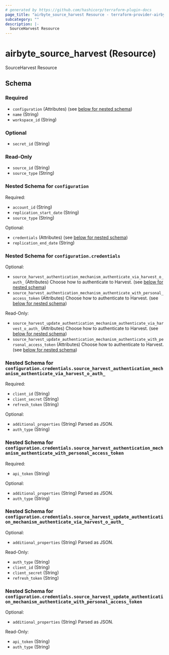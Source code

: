 ```yaml
---
# generated by https://github.com/hashicorp/terraform-plugin-docs
page_title: "airbyte_source_harvest Resource - terraform-provider-airbyte"
subcategory: ""
description: |-
  SourceHarvest Resource
---
```


# airbyte_source_harvest (Resource)

SourceHarvest Resource



<!-- schema generated by tfplugindocs -->
## Schema

### Required

- `configuration` (Attributes) (see [below for nested schema](#nestedatt--configuration))
- `name` (String)
- `workspace_id` (String)

### Optional

- `secret_id` (String)

### Read-Only

- `source_id` (String)
- `source_type` (String)

<a id="nestedatt--configuration"></a>
### Nested Schema for `configuration`

Required:

- `account_id` (String)
- `replication_start_date` (String)
- `source_type` (String)

Optional:

- `credentials` (Attributes) (see [below for nested schema](#nestedatt--configuration--credentials))
- `replication_end_date` (String)

<a id="nestedatt--configuration--credentials"></a>
### Nested Schema for `configuration.credentials`

Optional:

- `source_harvest_authentication_mechanism_authenticate_via_harvest_o_auth_` (Attributes) Choose how to authenticate to Harvest. (see [below for nested schema](#nestedatt--configuration--credentials--source_harvest_authentication_mechanism_authenticate_via_harvest_o_auth_))
- `source_harvest_authentication_mechanism_authenticate_with_personal_access_token` (Attributes) Choose how to authenticate to Harvest. (see [below for nested schema](#nestedatt--configuration--credentials--source_harvest_authentication_mechanism_authenticate_with_personal_access_token))

Read-Only:

- `source_harvest_update_authentication_mechanism_authenticate_via_harvest_o_auth_` (Attributes) Choose how to authenticate to Harvest. (see [below for nested schema](#nestedatt--configuration--credentials--source_harvest_update_authentication_mechanism_authenticate_via_harvest_o_auth_))
- `source_harvest_update_authentication_mechanism_authenticate_with_personal_access_token` (Attributes) Choose how to authenticate to Harvest. (see [below for nested schema](#nestedatt--configuration--credentials--source_harvest_update_authentication_mechanism_authenticate_with_personal_access_token))

<a id="nestedatt--configuration--credentials--source_harvest_authentication_mechanism_authenticate_via_harvest_o_auth_"></a>
### Nested Schema for `configuration.credentials.source_harvest_authentication_mechanism_authenticate_via_harvest_o_auth_`

Required:

- `client_id` (String)
- `client_secret` (String)
- `refresh_token` (String)

Optional:

- `additional_properties` (String) Parsed as JSON.
- `auth_type` (String)


<a id="nestedatt--configuration--credentials--source_harvest_authentication_mechanism_authenticate_with_personal_access_token"></a>
### Nested Schema for `configuration.credentials.source_harvest_authentication_mechanism_authenticate_with_personal_access_token`

Required:

- `api_token` (String)

Optional:

- `additional_properties` (String) Parsed as JSON.
- `auth_type` (String)


<a id="nestedatt--configuration--credentials--source_harvest_update_authentication_mechanism_authenticate_via_harvest_o_auth_"></a>
### Nested Schema for `configuration.credentials.source_harvest_update_authentication_mechanism_authenticate_via_harvest_o_auth_`

Optional:

- `additional_properties` (String) Parsed as JSON.

Read-Only:

- `auth_type` (String)
- `client_id` (String)
- `client_secret` (String)
- `refresh_token` (String)


<a id="nestedatt--configuration--credentials--source_harvest_update_authentication_mechanism_authenticate_with_personal_access_token"></a>
### Nested Schema for `configuration.credentials.source_harvest_update_authentication_mechanism_authenticate_with_personal_access_token`

Optional:

- `additional_properties` (String) Parsed as JSON.

Read-Only:

- `api_token` (String)
- `auth_type` (String)


